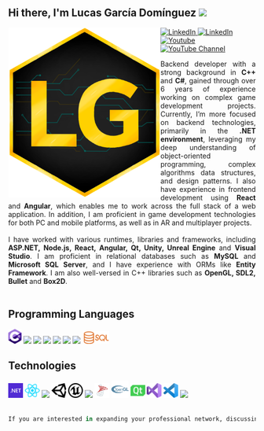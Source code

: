 ## Hi there, I'm Lucas García Domínguez <img src="https://media.giphy.com/media/hvRJCLFzcasrR4ia7z/giphy.gif" width="25px">
<!--![CV Photo](https://github.com/lucasgarciadominguez/Assets/blob/main/lgd-high-resolution-logo2.png)<!-- -->
<img src="https://github.com/lucasgarciadominguez/Assets/blob/main/logoLG.png" width="310" align=left>
<p align="left">
  <a href="https://lucasgarciadominguez.com">
  <img src="https://img.shields.io/badge/-Lucas%20Garcia%20Web-orange?style=flat-square&logoColor=white" alt="LinkedIn">
  </a>
  <a href="https://www.linkedin.com/in/lucas-garcia-dominguez/">
    <img src="https://img.shields.io/badge/-lucasgarciadominguez-blue?style=flat-square&logo=Linkedin&logoColor=white" alt="LinkedIn">
  </a>
  <a href="mailto:asterp04@gmail.com">
    <img src="https://img.shields.io/badge/-lucaserious002@gmail.com-c14438?style=flat-square&logo=Gmail&logoColor=white" alt="Youtube">
  </a>
  <a href="https://www.youtube.com/@LucasGarciaDominguez">
    <img src="https://img.shields.io/badge/-Lucas%20Garcia%20Dominguez-c14438?style=flat-square&logo=Youtube" alt="YouTube Channel">
  </a>
</p>

<div align="justify">
Backend developer with a strong background in <strong>C++</strong> and <strong>C#</strong>, gained through over 6 years of experience working on complex game development projects. Currently, I’m more focused on backend technologies, primarily in the <strong>.NET environment</strong>, leveraging my deep understanding of object-oriented programming, complex algorithms data structures, and design patterns. I also have experience in frontend development using <strong>React</strong> and <strong>Angular</strong>, which enables me to work across the full stack of a web application. In addition, I am proficient in game development technologies for both PC and mobile platforms, as well as in AR and multiplayer projects.</div>  <br>

<div align="justify">
I have worked with various runtimes, libraries and frameworks, including <strong>ASP.NET, Node.js, React, Angular, Qt, Unity, Unreal Engine</strong> and <strong>Visual Studio</strong>. I am proficient in relational databases such as <strong>MySQL</strong> and <strong>Microsoft SQL Server</strong>, and I have experience with ORMs like <strong>Entity Framework</strong>. I am also well-versed in C++ libraries such as <strong>OpenGL, SDL2, Bullet</strong> and <strong>Box2D</strong>.</div> <br>

## Programming Languages
<img src = 'https://github.com/lucasgarciadominguez/Assets/blob/main/Logo_C_sharp.svg' width='27'/> <img src = 'https://github.com/MarikIshtar007/MarikIshtar007/blob/master/images/cpp.svg' width='30'/> <img src = 'https://github.com/MarikIshtar007/MarikIshtar007/blob/master/images/python2.png' height='30'/> <img src = 'https://github.com/MarikIshtar007/MarikIshtar007/blob/master/images/html.svg' width='30'/> <img src = 'https://github.com/MarikIshtar007/MarikIshtar007/blob/master/images/css.svg' width='30'/> <img src = 'https://github.com/MarikIshtar007/MarikIshtar007/blob/master/images/js.svg' width='30'/> <img src = 'https://github.com/MarikIshtar007/MarikIshtar007/blob/master/images/php.svg' width='35'/> <img src = 'https://github.com/lucasgarciadominguez/Assets/blob/main/Sql_data_base_with_logo.svg' width='55'/> 

## Technologies
<img src = 'https://github.com/lucasgarciadominguez/Assets/blob/main/Microsoft_.NET_logo.svg' height='30'/> <img src = 'https://github.com/lucasgarciadominguez/Assets/blob/main/react-svgrepo-com.svg' width='30'/> <img src = 'https://github.com/MarikIshtar007/MarikIshtar007/blob/master/images/nodejs.svg' width='30'/> <img src = 'https://github.com/lucasgarciadominguez/Assets/blob/main/unity-svgrepo-com.svg' width='30'/> <img src = 'https://github.com/lucasgarciadominguez/Assets/blob/main/unreal-engine-svgrepo-com.svg' width='30'/> <img src = 'https://github.com/MarikIshtar007/MarikIshtar007/blob/master/images/sql.svg' width='30'/> <img src = 'https://github.com/lucasgarciadominguez/Assets/blob/main/icons8-microsoft-sql-server.svg' width='30'/> <img src = 'https://github.com/lucasgarciadominguez/Assets/blob/main/opengl-svgrepo-com.svg' width='35'/> <img src = 'https://github.com/lucasgarciadominguez/Assets/blob/main/qt-svgrepo-com.svg' width='30'/> <img src = 'https://github.com/lucasgarciadominguez/Assets/blob/main/visual-studio-svgrepo-com.svg' width='30'/> <img src = 'https://github.com/lucasgarciadominguez/Assets/blob/main/visual-studio-code-svgrepo-com.svg' width='30'/> <img src = 'https://github.com/MarikIshtar007/MarikIshtar007/blob/master/images/git.svg' width='30'/>
  <br>
  <br>
   ```python
If you are interested in expanding your professional network, discussing technologies or collaborating on projects, do not hesitate to contact me !!!
	
 ```
<!--
<img src = "https://github-readme-stats.vercel.app/api/top-langs/?username=lucasgarciadominguez&layout=compact">

<!--
<div align="justify">
By email at: lucaserious002@gmail.com My projects at: [github.com/lucasgarciadominguez](https://github.com/lucasgarciadominguez?tab=repositories)
  </div> 
<!--
</p>
<p align="center">
  <img src="https://github-readme-streak-stats.herokuapp.com/?user=lucasgarciadominguez&theme=radical&hide_border=true" alt="lucasgarciadominguez's GitHub Stats" />
</p> -->
